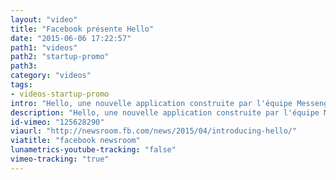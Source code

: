 ```yaml
---
layout: "video"
title: "Facebook présente Hello"
date: "2015-06-06 17:22:57"
path1: "videos"
path2: "startup-promo"
path3:
category: "videos"
tags:
- videos-startup-promo
intro: "Hello, une nouvelle application construite par l'équipe Messenger. Connectée avec Facebook, cette app montre les infos des personnes qui vous appellent, même si vous ne disposez pas de leur numéro dans votre répertoire."
description: "Hello, une nouvelle application construite par l'équipe Messenger de Facebook."
id-vimeo: "125628290"
viaurl: "http://newsroom.fb.com/news/2015/04/introducing-hello/"
viatitle: "facebook newsroom"
lunametrics-youtube-tracking: "false"
vimeo-tracking: "true"
---
```

